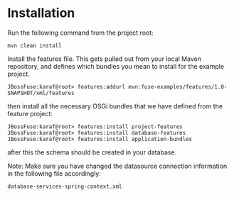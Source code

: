 Installation
============

Run the following command from the project root:

	mvn clean install

Install the features file. This gets pulled out from your local Maven repository, and defines which bundles you mean to install for the example project.

	JBossFuse:karaf@root> features:addurl mvn:fuse-examples/features/1.0-SNAPSHOT/xml/features

then install all the necessary OSGi bundles that we have defined from the feature project:

	JBossFuse:karaf@root> features:install project-features
	JBossFuse:karaf@root> features:install database-features
	JBossFuse:karaf@root> features:install application-bundles
	
after this the schema should be created in your database. 

Note: Make sure you have changed the datasource connection information in the following file accordingly:

	database-services-spring-context.xml
